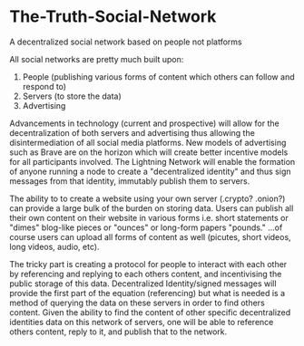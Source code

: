 # The-Truth-Social-Network
A decentralized social network based on people not platforms

All social networks are pretty much built upon: 
  1. People (publishing various forms of content which others can follow and respond to)
  2. Servers (to store the data)
  3. Advertising
 
Advancements in technology (current and prospective) will allow for the decentralization of both servers and advertising thus allowing the disintermediation of all social media platforms. New models of advertising such as Brave are on the horizon which will create better incentive models for all participants involved. The Lightning Network will enable the formation of anyone running a node to create a "decentralized identity" and thus sign messages from that identity, immutably publish them to servers.

The ability to to create a website using your own server (.crypto? .onion?) can provide a large bulk of the burden on storing data. Users can publish all their own content on their website in various forms i.e. short statements or "dimes" blog-like pieces or "ounces" or long-form papers "pounds." ...of course users can upload all forms of content as well (picutes, short videos, long videos, audio, etc).

The tricky part is creating a protocol for people to interact with each other by referencing and replying to each others content, and incentivising the public storage of this data. Decentralized Identity/signed messages will provide the first part of the equation (referencing) but what is needed is a method of querying the data on these servers in order to find others content. Given the ability to find the content of other specific decentralized identities data on this network of servers, one will be able to reference others content, reply to it, and publish that to the network. 
